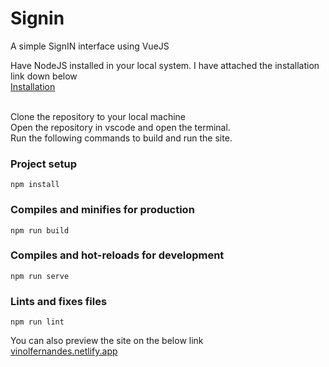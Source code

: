 # Signin
A simple SignIN interface using VueJS

Have NodeJS installed in your local system. I have attached the installation link down below<br/>
[Installation](https://nodejs.org/en/download/)

<br/>
Clone the repository to your local machine
<br/>
Open the repository in vscode and open the terminal.
<br/>
Run the following commands to build and run the site.

### Project setup
```
npm install
```
### Compiles and minifies for production
```
npm run build
```

### Compiles and hot-reloads for development
```
npm run serve
```

### Lints and fixes files
```
npm run lint
```

You can also preview the site on the below link
<br/>
[vinolfernandes.netlify.app](https://vinolfernandes.netlify.app/login/)
